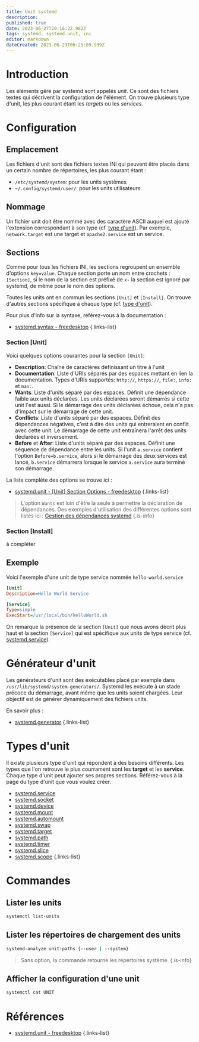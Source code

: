 ```yaml
---
title: Unit systemd
description: 
published: true
date: 2023-06-27T20:16:22.982Z
tags: systemd, systemd.unit, ini
editor: markdown
dateCreated: 2023-06-23T06:25:09.939Z
---
```


# Introduction
Les éléments géré par systemd sont appelés *unit*. Ce sont des fichiers textes qui décrivent la configuration de l'élément. On trouve plusieurs type d'unit, les plus courant étant les *targets* ou les *services*.

# Configuration
## Emplacement
Les fichiers d'unit sont des fichiers textes INI qui peuvent être placés dans un certain nombre de répertoires, les plus courant étant :
- `/etc/systemd/system`: pour les units systèmes
- `~/.config/systemd/user/`: pour les units utilisateurs

## Nommage
Un fichier unit doit être nommé avec des caractère ASCII auquel est ajouté l'extension correspondant à son type (cf. [type d'unit](/systemd/unit#types-dunit)). Par exemple, `network.target` est une target et `apache2.service` est un service.

## Sections
Comme pour tous les fichiers INI, les sections regroupent un ensemble d'options `key=value`. Chaque section porte un nom entre crochets : `[Section]`, si le nom de la section est préfixé de `x-` la section est ignoré par systemd, de même pour le nom des options.

Toutes les units ont en commun les sections `[Unit]` et `[Install]`. On trouve d'autres sections spécifique à chaque type (cf. [type d'unit](/systemd/unit#types-dunit)).

Pour plus d'info sur la syntaxe, référez-vous à la documentation : 
- [systemd.syntax - freedesktop](https://www.freedesktop.org/software/systemd/man/systemd.syntax.html#)
{.links-list}

### Section [Unit]
Voici quelques  options courantes pour la section `[Unit]`:
- **Description**: Chaîne de caractères définissant un titre à l'unit
- **Documentation**: Liste d'URIs séparés par des espaces mettant en lien la documentation. Types d'URIs supportés: `http://`, `https://`, `file:`, `info:` et `man:`.
- **Wants**: Liste d'units séparé par des espaces. Définit une dépendance faible aux units déclarées. Les units déclarées seront démarrés si cette unit l'est aussi. Si le démarrage des units déclarées échoue, cela n'a pas d'impact sur le démarrage de cette unit.
- **Conflicts**: Liste d'units séparé par des espaces. Définit des dépendances négatives, c'est à dire des units qui entreraient en conflit avec cette unit. Le démarrage de cette unit entraînera l'arrêt des units déclarées et inversement. 
- **Before** et **After**: Liste d'units séparé par des espaces. Définit une séquence de dépendance entre les units. Si l'unit `a.service` contient l'option `Before=b.service`, alors si le démarrage des deux services est lancé, `b.service` démarrera lorsque le service `a.service` aura terminé son démarrage. 

La liste complète des options se trouve ici :
- [systemd.unit - [Unit] Section Options - freedesktop](https://www.freedesktop.org/software/systemd/man/systemd.unit.html#%5BUnit%5D%20Section%20Options)
{.links-list}

> L'option `Wants` est loin d'être la seule à permettre la déclaration de dépendances. Des exemples d'utilisation des différentes options sont listés ici : [Gestion des dépendances systemd](/systemd/unit/dependency)
{.is-info}

### Section [Install]
à compléter

## Exemple
Voici l'exemple d'une unit de type service nommée `hello-world.service`
```ini
[Unit]
Description=Hello World Service

[Service]
Type=simple
ExecStart=/usr/local/bin/helloWorld.sh
```
On remarque la présence de la section `[Unit]` que nous avons décrit plus haut et la section `[Service]` qui est spécifique aux units de type service (cf. [systemd.service](/systemd/unit)).

# Générateur d'unit
Les générateurs d'unit sont des exécutables placé par exemple dans `/usr/lib/systemd/system-generators/`. Systemd les exécute à un stade précoce du démarrage, avant même que les units soient chargées. Leur objectif est de générer dynamiquement des fichiers units.

En savoir plus :
- [systemd.generator](/systemd/unit/generator)
{.links-list}

# Types d'unit
Il existe plusieurs type d'unit qui répondent à des besoins différents. Les types que l'on retrouve le plus courrament sont les **target** et les **service**. Chaque type d'unit peut ajouter ses propres sections. Référez-vous à la page du type d'unit que vous voulez créer.

- [systemd.service](/systemd/unit/service)
- [systemd.socket](/systemd/unit/socket)
- [systemd.device](/systemd/unit/device)
- [systemd.mount](/systemd/unit/mount)
- [systemd.automount](/systemd/unit/automount)
- [systemd.swap](/systemd/unit/swap)
- [systemd.target](/systemd/unit/target)
- [systemd.path](/systemd/unit/path)
- [systemd.timer](/systemd/unit/timer)
- [systemd.slice](/systemd/unit/slice)
- [systemd.scope](/systemd/unit/scope)
{.links-list}

# Commandes
## Lister les units
```bash
systemctl list-units
```

## Lister les répertoires de chargement des units
```bash
systemd-analyze unit-paths {--user | --system}
```
> Sans option, la commande retourne les répertoires système.
{.is-info}

## Afficher la configuration d'une unit
```bash
systemctl cat UNIT
```

# Références
- [systemd.unit - freedesktop](https://www.freedesktop.org/software/systemd/man/systemd.unit.html)
{.links-list}